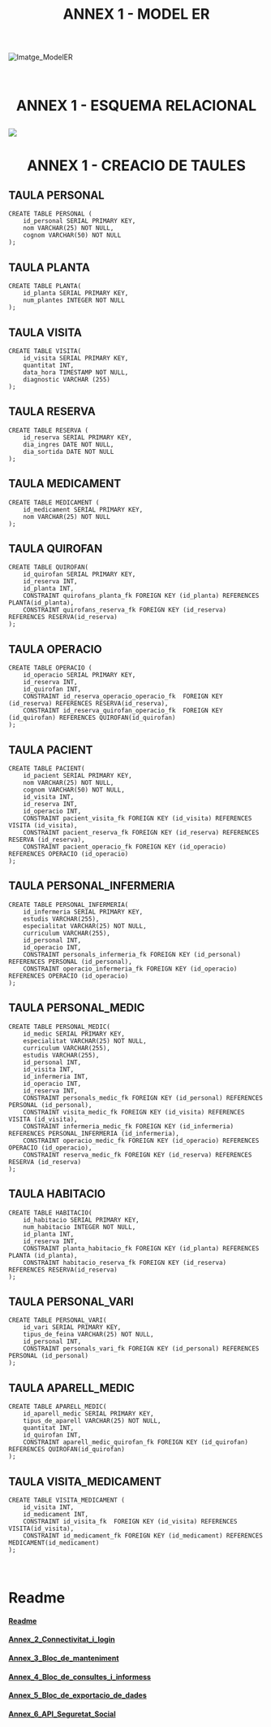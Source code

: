 # <p align="center"> ANNEX 1 - MODEL ER </p>

<br>

![Imatge_ModelER](Imagenes/Model_Relacional.png)

<br>

# <p align="center"> ANNEX 1 - ESQUEMA RELACIONAL </p>


<img src="Imagenes/Esquema.png">

<br>

# <p align="center"> ANNEX 1 - CREACIO DE TAULES </p>

TAULA PERSONAL
--------------
```
CREATE TABLE PERSONAL (
    id_personal SERIAL PRIMARY KEY,
    nom VARCHAR(25) NOT NULL, 
    cognom VARCHAR(50) NOT NULL
);
```
TAULA PLANTA
------------
```
CREATE TABLE PLANTA(
    id_planta SERIAL PRIMARY KEY, 
    num_plantes INTEGER NOT NULL
);

```
TAULA VISITA
-------------
```
CREATE TABLE VISITA(
    id_visita SERIAL PRIMARY KEY,
    quantitat INT,
    data_hora TIMESTAMP NOT NULL,
    diagnostic VARCHAR (255)
);
```
TAULA RESERVA
--------------------
```
CREATE TABLE RESERVA (
    id_reserva SERIAL PRIMARY KEY, 
    dia_ingres DATE NOT NULL, 
    dia_sortida DATE NOT NULL
);
```
TAULA MEDICAMENT
-------------------------
```
CREATE TABLE MEDICAMENT (
    id_medicament SERIAL PRIMARY KEY, 
    nom VARCHAR(25) NOT NULL
);
```
TAULA QUIROFAN
------------
```
CREATE TABLE QUIROFAN(
    id_quirofan SERIAL PRIMARY KEY, 
    id_reserva INT,
    id_planta INT,
    CONSTRAINT quirofans_planta_fk FOREIGN KEY (id_planta) REFERENCES PLANTA(id_planta),
    CONSTRAINT quirofans_reserva_fk FOREIGN KEY (id_reserva) REFERENCES RESERVA(id_reserva)
);

```
TAULA OPERACIO
--------------
```
CREATE TABLE OPERACIO (
    id_operacio SERIAL PRIMARY KEY,
    id_reserva INT,
    id_quirofan INT,
    CONSTRAINT id_reserva_operacio_operacio_fk  FOREIGN KEY (id_reserva) REFERENCES RESERVA(id_reserva),
    CONSTRAINT id_reserva_quirofan_operacio_fk  FOREIGN KEY (id_quirofan) REFERENCES QUIROFAN(id_quirofan) 
);
```
TAULA PACIENT
----------------------
```
CREATE TABLE PACIENT(
    id_pacient SERIAL PRIMARY KEY, 
    nom VARCHAR(25) NOT NULL, 
    cognom VARCHAR(50) NOT NULL,
    id_visita INT,
    id_reserva INT,
    id_operacio INT,
    CONSTRAINT pacient_visita_fk FOREIGN KEY (id_visita) REFERENCES VISITA (id_visita),
    CONSTRAINT pacient_reserva_fk FOREIGN KEY (id_reserva) REFERENCES RESERVA (id_reserva),
    CONSTRAINT pacient_operacio_fk FOREIGN KEY (id_operacio) REFERENCES OPERACIO (id_operacio)
);
```
TAULA PERSONAL_INFERMERIA
---------------
```
CREATE TABLE PERSONAL_INFERMERIA(
    id_infermeria SERIAL PRIMARY KEY,
    estudis VARCHAR(255),
    especialitat VARCHAR(25) NOT NULL,
    curriculum VARCHAR(255),
    id_personal INT,
    id_operacio INT,
    CONSTRAINT personals_infermeria_fk FOREIGN KEY (id_personal) REFERENCES PERSONAL (id_personal),
    CONSTRAINT operacio_infermeria_fk FOREIGN KEY (id_operacio) REFERENCES OPERACIO (id_operacio)
);
```
TAULA PERSONAL_MEDIC
-----------------------
```
CREATE TABLE PERSONAL_MEDIC(
    id_medic SERIAL PRIMARY KEY,    
    especialitat VARCHAR(25) NOT NULL,
    curriculum VARCHAR(255),
    estudis VARCHAR(255),
    id_personal INT,
    id_visita INT,
    id_infermeria INT,
    id_operacio INT,
    id_reserva INT,
    CONSTRAINT personals_medic_fk FOREIGN KEY (id_personal) REFERENCES PERSONAL (id_personal),
    CONSTRAINT visita_medic_fk FOREIGN KEY (id_visita) REFERENCES VISITA (id_visita),
    CONSTRAINT infermeria_medic_fk FOREIGN KEY (id_infermeria) REFERENCES PERSONAL_INFERMERIA (id_infermeria),
    CONSTRAINT operacio_medic_fk FOREIGN KEY (id_operacio) REFERENCES OPERACIO (id_operacio),
    CONSTRAINT reserva_medic_fk FOREIGN KEY (id_reserva) REFERENCES RESERVA (id_reserva)
);
```
TAULA HABITACIO
-------------------
```
CREATE TABLE HABITACIO(
    id_habitacio SERIAL PRIMARY KEY, 
    num_habitacio INTEGER NOT NULL,
    id_planta INT, 
    id_reserva INT,
    CONSTRAINT planta_habitacio_fk FOREIGN KEY (id_planta) REFERENCES PLANTA (id_planta),
    CONSTRAINT habitacio_reserva_fk FOREIGN KEY (id_reserva) REFERENCES RESERVA(id_reserva)
);
```
TAULA PERSONAL_VARI
-------------------
```
CREATE TABLE PERSONAL_VARI(
    id_vari SERIAL PRIMARY KEY, 
    tipus_de_feina VARCHAR(25) NOT NULL,
    id_personal INT,
    CONSTRAINT personals_vari_fk FOREIGN KEY (id_personal) REFERENCES PERSONAL (id_personal)
);

```
TAULA APARELL_MEDIC
----------------
```
CREATE TABLE APARELL_MEDIC(
    id_aparell_medic SERIAL PRIMARY KEY,  
    tipus_de_aparell VARCHAR(25) NOT NULL,
    quantitat INT,
    id_quirofan INT,
    CONSTRAINT aparell_medic_quirofan_fk FOREIGN KEY (id_quirofan) REFERENCES QUIROFAN(id_quirofan)
);

```
TAULA VISITA_MEDICAMENT
-----------------------
```
CREATE TABLE VISITA_MEDICAMENT (
    id_visita INT,
    id_medicament INT, 
    CONSTRAINT id_visita_fk  FOREIGN KEY (id_visita) REFERENCES VISITA(id_visita),
    CONSTRAINT id_medicament_fk FOREIGN KEY (id_medicament) REFERENCES MEDICAMENT(id_medicament)
);
```
<br>

# Readme
#### [Readme](https://github.com/miguelIH/Projecte-Intermodular/blob/main/Readme.md)
#### [Annex_2_Connectivitat_i_login](https://github.com/miguelIH/Projecte-Intermodular/tree/main/Annex_2_Connectivitat_i_login)
#### [Annex_3_Bloc_de_manteniment](https://github.com/miguelIH/Projecte-Intermodular/tree/main/Annex_3_Bloc_de_manteniment)
#### [Annex_4_Bloc_de_consultes_i_informess](https://github.com/miguelIH/Projecte-Intermodular/tree/main/Annex_4_Bloc_de_consultes_i_informes)
#### [Annex_5_Bloc_de_exportacio_de_dades](https://github.com/miguelIH/Projecte-Intermodular/tree/main/Annex_5_Bloc_de_exportacio_de_dades)
#### [Annex_6_API_Seguretat_Social](https://github.com/miguelIH/Projecte-Intermodular/tree/main/Annex_6_API_Seguretat_Social)
